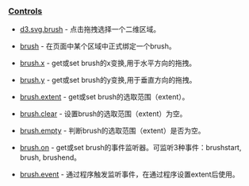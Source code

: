 ### [](https://github.com/mbostock/d3/wiki/Api%E5%8F%82%E8%80%83#controls)[Controls](https://github.com/mbostock/d3/wiki/SVG-Controls)

*   [d3.svg.brush](https://github.com/mbostock/d3/wiki/SVG-Controls#wiki-brush)&nbsp;- 点击拖拽选择一个二维区域。

*   [brush](https://github.com/mbostock/d3/wiki/SVG-Controls#wiki-_brush)&nbsp;- 在页面中某个区域中正式绑定一个brush。

*   [brush.x](https://github.com/mbostock/d3/wiki/SVG-Controls#wiki-brush_x)&nbsp;- get或set brush的x变换,用于水平方向的拖拽。

*   [brush.y](https://github.com/mbostock/d3/wiki/SVG-Controls#wiki-brush_y)&nbsp;- get或set brush的y变换,用于垂直方向的拖拽。

*   [brush.extent](https://github.com/mbostock/d3/wiki/SVG-Controls#wiki-brush_extent)&nbsp;- get或set brush的选取范围（extent）。

*   [brush.clear](https://github.com/mbostock/d3/wiki/SVG-Controls#wiki-brush_clear)&nbsp;- 设置brush的选取范围（extent）为空。

*   [brush.empty](https://github.com/mbostock/d3/wiki/SVG-Controls#wiki-brush_empty)&nbsp;- 判断brush的选取范围（extent）是否为空。

*   [brush.on](https://github.com/mbostock/d3/wiki/SVG-Controls#wiki-brush_on)&nbsp;- get或set brush的事件监听器。可监听3种事件：brushstart, brush, brushend。

*   [brush.event](https://github.com/mbostock/d3/wiki/SVG-Controls#wiki-brush_event)&nbsp;- 通过程序触发监听事件，在通过程序设置extent后使用。